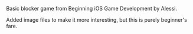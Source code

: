 Basic blocker game from Beginning iOS Game Development by Alessi. 

Added image files to make it more interesting, but this is purely beginner's fare. 
